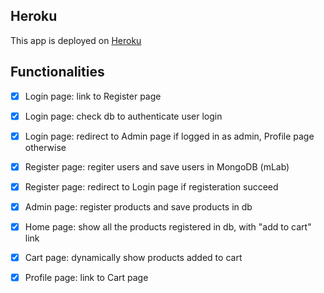 ## Heroku
This app is deployed on [Heroku](https://afternoon-temple-54496.herokuapp.com/home)

## Functionalities

- [x] Login page: link to Register page
- [x] Login page: check db to authenticate user login 
- [x] Login page: redirect to Admin page if logged in as admin, Profile page otherwise
- [x] Register page: regiter users and save users in MongoDB (mLab)
- [x] Register page: redirect to Login page if registeration succeed
- [x] Admin page: register products and save products in db
- [x] Home page: show all the products registered in db, with "add to cart" link
- [x] Cart page: dynamically show products added to cart
- [x] Profile page: link to Cart page

